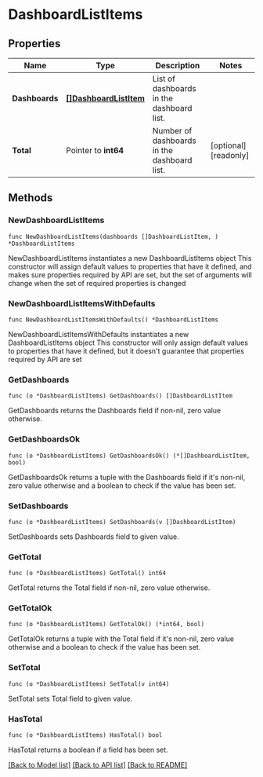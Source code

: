 # DashboardListItems

## Properties

Name | Type | Description | Notes
---- | ---- | ----------- | ------
**Dashboards** | [**[]DashboardListItem**](DashboardListItem.md) | List of dashboards in the dashboard list. | 
**Total** | Pointer to **int64** | Number of dashboards in the dashboard list. | [optional] [readonly] 

## Methods

### NewDashboardListItems

`func NewDashboardListItems(dashboards []DashboardListItem, ) *DashboardListItems`

NewDashboardListItems instantiates a new DashboardListItems object
This constructor will assign default values to properties that have it defined,
and makes sure properties required by API are set, but the set of arguments
will change when the set of required properties is changed

### NewDashboardListItemsWithDefaults

`func NewDashboardListItemsWithDefaults() *DashboardListItems`

NewDashboardListItemsWithDefaults instantiates a new DashboardListItems object
This constructor will only assign default values to properties that have it defined,
but it doesn't guarantee that properties required by API are set

### GetDashboards

`func (o *DashboardListItems) GetDashboards() []DashboardListItem`

GetDashboards returns the Dashboards field if non-nil, zero value otherwise.

### GetDashboardsOk

`func (o *DashboardListItems) GetDashboardsOk() (*[]DashboardListItem, bool)`

GetDashboardsOk returns a tuple with the Dashboards field if it's non-nil, zero value otherwise
and a boolean to check if the value has been set.

### SetDashboards

`func (o *DashboardListItems) SetDashboards(v []DashboardListItem)`

SetDashboards sets Dashboards field to given value.


### GetTotal

`func (o *DashboardListItems) GetTotal() int64`

GetTotal returns the Total field if non-nil, zero value otherwise.

### GetTotalOk

`func (o *DashboardListItems) GetTotalOk() (*int64, bool)`

GetTotalOk returns a tuple with the Total field if it's non-nil, zero value otherwise
and a boolean to check if the value has been set.

### SetTotal

`func (o *DashboardListItems) SetTotal(v int64)`

SetTotal sets Total field to given value.

### HasTotal

`func (o *DashboardListItems) HasTotal() bool`

HasTotal returns a boolean if a field has been set.


[[Back to Model list]](../README.md#documentation-for-models) [[Back to API list]](../README.md#documentation-for-api-endpoints) [[Back to README]](../README.md)


